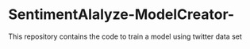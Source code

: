 # SentimentAlalyze-ModelCreator-
 This repository contains the code to train a model using twitter data set 
